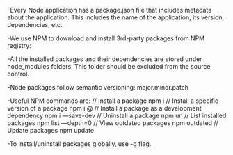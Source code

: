 
-Every Node application has a package.json file that includes metadata about the application. This includes the name of the application, its version, dependencies, etc. 

-We use NPM to download and install 3rd-party packages from NPM registry: 

-All the installed packages and their dependencies are stored under node_modules folders. This folder should be excluded from the source control.

-Node packages follow semantic versioning: major.minor.patch 

-Useful NPM commands are: 
// Install a package
npm i <packageName>
// Install a specific version of a package 
npm i <packageName>@<version>
// Install a package as a development dependency
npm i <packageName> —save-dev
// Uninstall a package
npm un <packageName>
// List installed packages 
npm list —depth=0
// View outdated packages
npm outdated
// Update packages 
npm update 

-To install/uninstall packages globally, use -g flag. 
